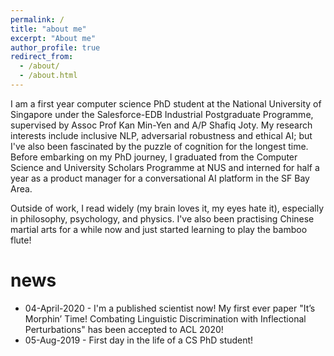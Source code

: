 ```yaml
---
permalink: /
title: "about me"
excerpt: "About me"
author_profile: true
redirect_from: 
  - /about/
  - /about.html
---
```


I am a first year computer science PhD student at the National University of Singapore under the Salesforce-EDB Industrial Postgraduate Programme, supervised by Assoc Prof Kan Min-Yen and A/P Shafiq Joty. My research interests include inclusive NLP, adversarial robustness and ethical AI; but I've also been fascinated by the puzzle of cognition for the longest time. Before embarking on my PhD journey, I graduated from the Computer Science and University Scholars Programme at NUS and interned for half a year as a product manager for a conversational AI platform in the SF Bay Area.

Outside of work, I read widely (my brain loves it, my eyes hate it), especially in philosophy, psychology, and physics. I've also been practising Chinese martial arts for a while now and just started learning to play the bamboo flute!

news
====
* 04-April-2020 - I'm a published scientist now! My first ever paper "It’s Morphin’ Time! Combating Linguistic Discrimination with Inflectional Perturbations" has been accepted to ACL 2020!
* 05-Aug-2019 - First day in the life of a CS PhD student!
